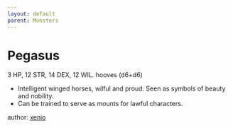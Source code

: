 ```yaml
---
layout: default
parent: Monsters
---
```


# Pegasus
3 HP, 12 STR, 14 DEX, 12 WIL. hooves (d6+d6)

- Intelligent winged horses, wilful and proud. Seen as symbols of beauty and nobility.
- Can be trained to serve as mounts for lawful characters.

author: [xenio](https://xenioinabottle.blogspot.com/2021/03/classic-monsters-for-cairnito-part-2.html)
